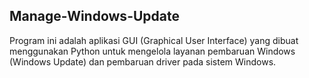 ## Manage-Windows-Update
Program ini adalah aplikasi GUI (Graphical User Interface) yang dibuat menggunakan Python untuk mengelola layanan pembaruan Windows (Windows Update) dan pembaruan driver pada sistem Windows.
